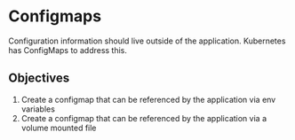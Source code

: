 # Configmaps

Configuration information should live outside of the application. Kubernetes has ConfigMaps to address this.

## Objectives
1. Create a configmap that can be referenced by the application via env variables
2. Create a configmap that can be referenced by the application via a volume mounted file

